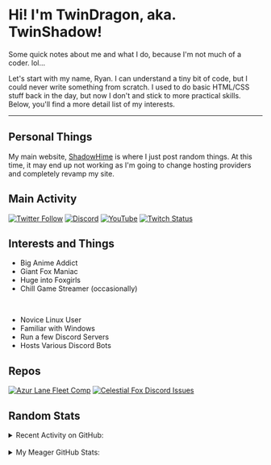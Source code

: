# Hi! I'm TwinDragon, aka. TwinShadow!

Some quick notes about me and what I do, because I'm not much of a coder. lol...

Let's start with my name, Ryan. I can understand a tiny bit of code, but I could never write something from scratch. I used to do basic HTML/CSS stuff back in the day, but now I don't and stick to more practical skills. Below, you'll find a more detail list of my interests.

---

## Personal Things

My main website, [ShadowHime][website] is where I just post random things. At this time, it may end up not working as I'm going to change hosting providers and completely revamp my site.

## Main Activity

[![Twitter Follow](https://img.shields.io/twitter/follow/TwinShadow_SH?color=A30000&label=TwinShadow_SH&logo=Twitter&style=plastic)][twitter]
[![Discord](https://img.shields.io/discord/723321617140154409?color=A30000&label=Celestial%20Fox%20Discord&logo=Discord&style=plastic)][discord]
[![YouTube](https://img.shields.io/static/v1?label=TwinShadow_Fox&color=A30000&message=YouTube&logo=YouTube&logoColor=FF0000&style=plastic)][youtube]
[![Twitch Status](https://img.shields.io/twitch/status/TwinShadow_SH?label=Celestial%20Fox%20Streams&logo=Twitch&style=plastic)][twitch]

## Interests and Things

- Big Anime Addict
- Giant Fox Maniac
- Huge into Foxgirls
- Chill Game Streamer (occasionally)

<br />

- Novice Linux User
- Familiar with Windows
- Run a few Discord Servers
- Hosts Various Discord Bots

## Repos

[![Azur Lane Fleet Comp](https://github-readme-stats.twindragon.vercel.app//api/pin/?username=TwinDragon&repo=AzurLane_comp&show_owner=true&theme=dark)](https://github.com/TwinDragon/AzurLane_comp)
[![Celestial Fox Discord Issues](https://github-readme-stats.twindragon.vercel.app//api/pin/?username=The-Fox-Inc&repo=himeyuri_public&theme=dark)](https://github.com/The-Fox-Inc/himeyuri_public)

## Random Stats

<details>
  <summary>Recent Activity on GitHub:</summary>

  <!--START_SECTION:activity-->
1. 💪 Opened PR [#1](https://github.com/NFLD99/Better-Discord-Cleanup/pull/1) in [NFLD99/Better-Discord-Cleanup](https://github.com/NFLD99/Better-Discord-Cleanup)
2. 🎉 Merged PR [#2](https://github.com/TwinDragon/github-readme-stats/pull/2) in [TwinDragon/github-readme-stats](https://github.com/TwinDragon/github-readme-stats)
3. 💪 Opened PR [#2](https://github.com/TwinDragon/github-readme-stats/pull/2) in [TwinDragon/github-readme-stats](https://github.com/TwinDragon/github-readme-stats)
4. 🗣 Commented on [#11](https://github.com/odensc/ttv-ublock/issues/11) in [odensc/ttv-ublock](https://github.com/odensc/ttv-ublock)
5. ❗️ Opened issue [#177](https://github.com/aikaterna/aikaterna-cogs/issues/177) in [aikaterna/aikaterna-cogs](https://github.com/aikaterna/aikaterna-cogs)
<!--END_SECTION:activity-->

</details>
<br />
<details>
  <summary>My Meager GitHub Stats:</summary>

  <img align="left" alt="TwinDragon's Stats" src="https://github-readme-stats.twindragon.vercel.app/api?username=TwinDragon&show_icons=true&hide_border=true&theme=dark" />

</details>

[website]: https://shadowhime.net
[twitter]: https://twitter.com/TwinShadow_SH
[youtube]: https://youtube.com/c/TwinShadow_Fox
[twitch]: https://twitch.tv/TwinShadow_SH
[discord]: https://discord.io/celestialfox